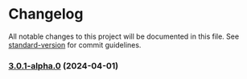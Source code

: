# Changelog

All notable changes to this project will be documented in this file. See [standard-version](https://github.com/conventional-changelog/standard-version) for commit guidelines.

### [3.0.1-alpha.0](https://github.com/imagine10255/bear-react-vertical-marquee/compare/v3.0.0...v3.0.1-alpha.0) (2024-04-01)

